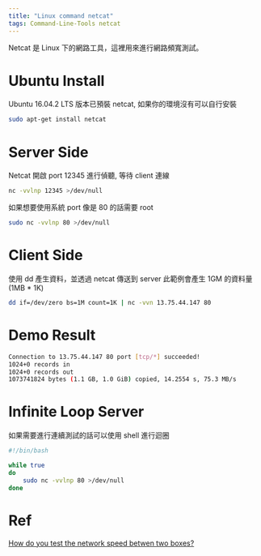 ```yaml
---
title: "Linux command netcat"
tags: Command-Line-Tools netcat
---
```


Netcat 是 Linux 下的網路工具，這裡用來進行網路頻寬測試。

# Ubuntu Install

Ubuntu 16.04.2 LTS 版本已預裝 netcat, 如果你的環境沒有可以自行安裝
```bash
sudo apt-get install netcat
```

# Server Side

Netcat 開啟 port 12345 進行偵聽, 等待 client 連線

```bash
nc -vvlnp 12345 >/dev/null
```

如果想要使用系統 port 像是 80 的話需要 root

```bash
sudo nc -vvlnp 80 >/dev/null
```

# Client Side

使用 dd 產生資料，並透過 netcat 傳送到 server
此範例會產生 1GM 的資料量 (1MB * 1K)

```bash
dd if=/dev/zero bs=1M count=1K | nc -vvn 13.75.44.147 80
```

# Demo Result

```bash
Connection to 13.75.44.147 80 port [tcp/*] succeeded!
1024+0 records in
1024+0 records out
1073741824 bytes (1.1 GB, 1.0 GiB) copied, 14.2554 s, 75.3 MB/s
```

# Infinite Loop Server

如果需要進行連續測試的話可以使用 shell 進行迴圈

```bash
#!/bin/bash

while true
do
    sudo nc -vvlnp 80 >/dev/null
done
```

# Ref
[How do you test the network speed betwen two boxes?](https://askubuntu.com/questions/7976/how-do-you-test-the-network-speed-betwen-two-boxes)
